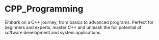 # CPP_Programming
Embark on a C++ journey, from basics to advanced programs. Perfect for beginners and experts, master C++ and unleash the full potential of software development and system applications.
